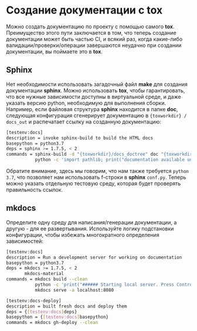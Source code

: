 # Создание документации с tox

Можно создать документацию по проекту с помощью самого **tox**. Преимущество этого пути заключается в том, что теперь создание документации может быть частью CI, и всякий раз, когда какие-либо валидации/проверки/операции завершаются неудачно при создании документации, вы поймаете это в **tox**.

## Sphinx

Нет необходимости использовать загадочный файл **make** для создания документации **sphinx**. Можно использовать **tox**, чтобы гарантировать, что все нужные зависимости доступны в виртуальной среде, и даже указать версию python, необходимую для выполнения сборки. Например, если файловая структура **sphinx** находится в папке **doc**, следующая конфигурация сгенерирует документацию в `{toxworkdir} / docs_out` и распечатает ссылку на созданную документацию:

```bash
[testenv:docs]
description = invoke sphinx-build to build the HTML docs
basepython = python3.7
deps = sphinx >= 1.7.5, < 2
commands = sphinx-build -d "{toxworkdir}/docs_doctree" doc "{toxworkdir}/docs_out" --color -W -bhtml {posargs}
           python -c 'import pathlib; print("documentation available under file://\{0\}".format(pathlib.Path(r"{toxworkdir}") / "docs_out" / "index.html"))'
```

Обратите внимание, здесь мы говорим, что нам также требуется `python 3.7`, что позволяет нам использовать f-строки в **sphinx** `conf.py`. Теперь можно указать отдельную тестовую среду, которая будет проверять правильность ссылок.

## mkdocs

Определите одну среду для написания/генерации документации, а другую - для ее развертывания. Используйте логику подстановки конфигурации, чтобы избежать многократного определения зависимостей:

```bash
[testenv:docs]
description = Run a development server for working on documentation
basepython = python3.7
deps = mkdocs >= 1.7.5, < 2
       mkdocs-material
commands = mkdocs build --clean
           python -c 'print("###### Starting local server. Press Control+C to stop server ######")'
           mkdocs serve -a localhost:8080

[testenv:docs-deploy]
description = built fresh docs and deploy them
deps = {[testenv:docs]deps}
basepython = {[testenv:docs]basepython}
commands = mkdocs gh-deploy --clean
```
